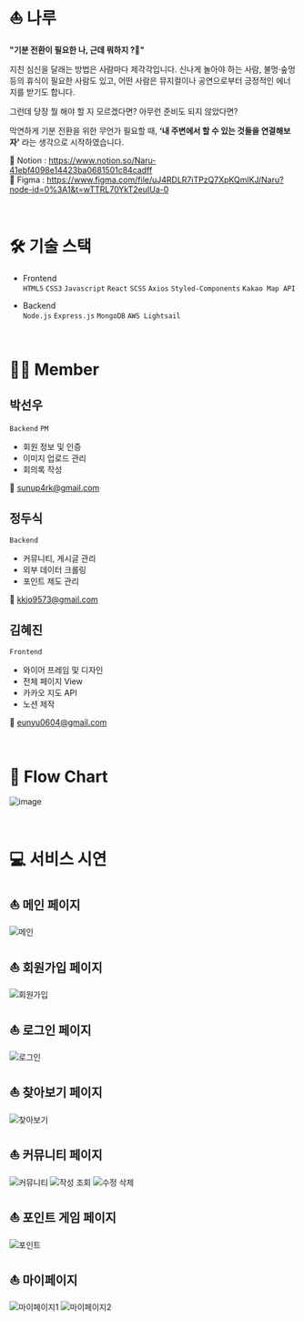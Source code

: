 # ⛵ 나루
**"기분 전환이 필요한 나, 근데 뭐하지 ?🤔"**

지친 심신을 달래는 방법은 사람마다 제각각입니다.
신나게 놀아야 하는 사람, 불멍·숲멍 등의 휴식이 필요한 사람도 있고, 어떤 사람은 뮤지컬이나 공연으로부터 긍정적인 에너지를 받기도 합니다.

그런데 당장 뭘 해야 할 지 모르겠다면? 아무런 준비도 되지 않았다면?

막연하게 기분 전환을 위한 무언가 필요할 때, **‘내 주변에서 할 수 있는 것들을 연결해보자'** 라는 생각으로 시작하였습니다.

📝 Notion : https://www.notion.so/Naru-41ebf4098e14423ba0681501c84cadff <br>
🎨 Figma : https://www.figma.com/file/uJ4RDLR7iTPzQ7XpKQmlKJ/Naru?node-id=0%3A1&t=wTTRL70YkT2euIUa-0

<br>

# 🛠️ 기술 스택
- Frontend <br>
`HTML5` `CSS3` `Javascript` `React` `SCSS` `Axios` `Styled-Components` `Kakao Map API`

- Backend <br>
`Node.js` `Express.js` `MongoDB` `AWS Lightsail`

<br>

# 🧑‍💻 Member
## 박선우
`Backend` `PM`
- 회원 정보 및 인증
- 이미지 업로드 관리
- 회의록 작성

📧 sunup4rk@gmail.com

## 정두식
`Backend`
- 커뮤니티, 게시글 관리
- 외부 데이터 크롤링
- 포인트 제도 관리

📧 kkjo9573@gmail.com

## 김혜진
`Frontend`
- 와이어 프레임 및 디자인
- 전체 페이지 View 
- 카카오 지도 API
- 노션 제작

📧 eunyu0604@gmail.com

<br>

# 📜 Flow Chart
![image](https://user-images.githubusercontent.com/97223653/212320961-fb4d9ea0-2a9c-4937-bbd5-3a658f4751d2.png)

<br>

# 💻 서비스 시연
## ⛵ 메인 페이지
![메인](https://user-images.githubusercontent.com/97223653/212354587-c429a146-9578-4f75-bfa2-103b440ee5ad.gif)

## ⛵ 회원가입 페이지
![회원가입](https://user-images.githubusercontent.com/97223653/212354615-e997fc0e-da87-4ff9-9e25-dda799072a79.gif)

## ⛵ 로그인 페이지
![로그인](https://user-images.githubusercontent.com/97223653/212354667-e4043bbe-cbac-4f38-993a-b081d60b7118.gif)

## ⛵ 찾아보기 페이지
![찾아보기](https://user-images.githubusercontent.com/97223653/212354707-0a0a56e4-fb6a-428f-94cc-2afa585f54ff.gif)

## ⛵ 커뮤니티 페이지
![커뮤니티](https://user-images.githubusercontent.com/97223653/212354740-a69faa69-e8a4-49c9-b9d8-05598da62016.gif)
![작성 조회](https://user-images.githubusercontent.com/97223653/212354776-9d1f1cb8-a6dd-4279-b50a-fe47b85a3346.gif)
![수정 삭제](https://user-images.githubusercontent.com/97223653/212354760-08ffc5ab-7b23-4266-8704-7e0fbfc840c8.gif)

## ⛵ 포인트 게임 페이지
![포인트](https://user-images.githubusercontent.com/97223653/212354932-3fa2380d-d420-44d7-acb7-71571a0713a7.gif)

## ⛵ 마이페이지
![마이페이지1](https://user-images.githubusercontent.com/97223653/212355084-849ca855-b246-4969-b3a4-7c184429aa5c.gif)
![마이페이지2](https://user-images.githubusercontent.com/97223653/212355094-01bdd00f-fae2-4d83-9568-974c361f9452.gif)
